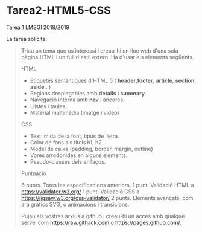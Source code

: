 # Tarea2-HTML5-CSS
Tarea 1 LMSGI 2018/2019

La tarea solicita:

> Triau un tema que us interessi i creau-hi un lloc web d'una sola pàgina HTML i un full d'estil extern. Ha d'usar els elements següents.
> 
> HTML
> 
> - Etiquetes semàntiques d'HTML 5 ( **header**,**footer**, **article**, **section**, **aside**...)
> - Regions desplegables amb **details** i **summary**.
> - Navegació interna amb **nav** i àncores. 
> - Llistes i taules.
> - Material multimèdia (imatge i vídeo)
> 
> CSS
> 
> - Text: mida de la font, tipus de lletra.
> - Color de fons als títols h1, h2...
> - Model de caixa (padding, border, margin, outline)
> - Vores arrodonides en alguns elements.
> - Pseudo-classes dels enllaços.
> 
> Puntuació
> 
> 6 punts. Totes les especificacions anteriors.
> 1 punt. Validació HTML a https://validator.w3.org/
> 1 punt. Validació CSS a https://jigsaw.w3.org/css-validator/
> 2 punts. Elements avançats, com ara gràfics SVG, <canvas> o animacions i transicions.
> 
> Pujau els vostres arxius a github i creau-hi un accés amb qualque servei com https://raw.githack.com o  https://pages.github.com/.
